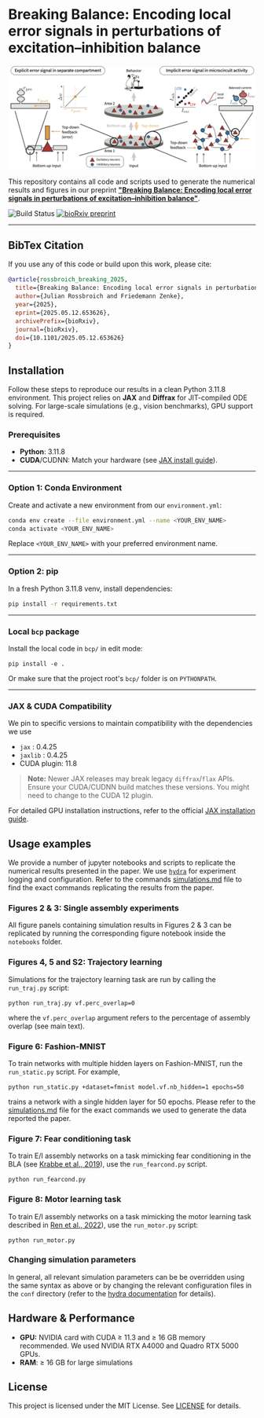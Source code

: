 # Breaking Balance: Encoding local error signals in perturbations of excitation–inhibition balance

<img src="bcp-header.png">

This repository contains all code and scripts used to generate the numerical results and figures in our preprint
[**"Breaking Balance: Encoding local error signals in perturbations of excitation–inhibition balance"**](https://doi.org/10.1101/2025.05.12.653626).

![Build Status](https://img.shields.io/badge/status-preprint-yellow)
[![bioRxiv preprint](https://img.shields.io/badge/bioRxiv-link-blue)](https://doi.org/10.1101/2025.05.12.653626)

---

## BibTex Citation

If you use any of this code or build upon this work, please cite:

```bibtex
@article{rossbroich_breaking_2025,
  title={Breaking Balance: Encoding local error signals in perturbations of excitation–inhibition balance},
  author={Julian Rossbroich and Friedemann Zenke},
  year={2025},
  eprint={2025.05.12.653626},
  archivePrefix={bioRxiv},
  journal={bioRxiv},
  doi={10.1101/2025.05.12.653626}
}
```
## Installation

Follow these steps to reproduce our results in a clean Python 3.11.8 environment. This project relies on **JAX** and **Diffrax** for JIT-compiled ODE solving. 
For large-scale simulations (e.g., vision benchmarks), GPU support is required.

### Prerequisites

* **Python**: 3.11.8
* **CUDA**/CUDNN: Match your hardware (see [JAX install guide](https://github.com/google/jax#installation)).

---

### Option 1: Conda Environment

Create and activate a new environment from our `environment.yml`:
```bash
conda env create --file environment.yml --name <YOUR_ENV_NAME>
conda activate <YOUR_ENV_NAME>
```
Replace `<YOUR_ENV_NAME>` with your preferred environment name.

---

### Option 2: pip

In a fresh Python 3.11.8 venv, install dependencies:

```bash
pip install -r requirements.txt
```

---

### Local `bcp` package

Install the local code in `bcp/` in edit mode:
```
pip install -e .
```
Or make sure that the project root's `bcp/` folder is on `PYTHONPATH`.

---

### JAX & CUDA Compatibility

We pin to specific versions to maintain compatibility with the dependencies we use

* `jax`      : 0.4.25
* `jaxlib`   : 0.4.25
* CUDA plugin: 11.8

> **Note:** Newer JAX releases may break legacy `diffrax`/`flax` APIs. Ensure your CUDA/CUDNN build matches these versions. You might need to change to the CUDA 12 plugin.

For detailed GPU installation instructions, refer to the official [JAX installation guide](https://github.com/google/jax#installation).


## Usage examples

We provide a number of jupyter notebooks and scripts to replicate the numerical results presented in the paper.
We use [`hydra`](https://github.com/facebookresearch/hydra) for experiment logging and configuration. 
Refer to the commands [simulations.md](simulations.md) file to find the exact commands replicating the results from the paper.

### Figures 2 & 3: Single assembly experiments

All figure panels containing simulation results in Figures 2 & 3 can be replicated by running the corresponding figure notebook inside the `notebooks` folder.

### Figures 4, 5 and S2: Trajectory learning

Simulations for the trajectory learning task are run by calling the `run_traj.py` script:
```
python run_traj.py vf.perc_overlap=0
```
where the `vf.perc_overlap` argument refers to the percentage of assembly overlap (see main text).

### Figure 6: Fashion-MNIST

To train networks with multiple hidden layers on Fashion-MNIST, run the `run_static.py` script. For example,
```
python run_static.py +dataset=fmnist model.vf.nb_hidden=1 epochs=50
```
trains a network with a single hidden layer for 50 epochs.
Please refer to the [simulations.md](simulations.md) file for the exact commands we used to generate the data reported the paper.

### Figure 7: Fear conditioning task
To train E/I assembly networks on a task mimicking fear conditioning in the BLA (see [Krabbe et al., 2019](https://www.nature.com/articles/s41593-019-0508-y)), use the `run_fearcond.py` script.
```
python run_fearcond.py 
```

### Figure 8: Motor learning task

To train E/I assembly networks on a task mimicking the motor learning task described in [Ren et al., 2022](https://doi.org/10.1016/j.neuron.2022.04.031)), use the `run_motor.py` script:
```
python run_motor.py 
```

### Changing simulation parameters
In general, all relevant simulation parameters can be be overridden using the same syntax as above or by changing the relevant configuration files in the `conf` directory (refer to the [hydra documentation]( https://hydra.cc/) for details).

## Hardware & Performance

- **GPU:** NVIDIA card with CUDA ≥ 11.3 and ≥ 16 GB memory recommended. We used NVIDIA RTX A4000 and Quadro RTX 5000 GPUs.
- **RAM**: ≥ 16 GB for large simulations

## License

This project is licensed under the MIT License. See [LICENSE](LICENSE) for details.
